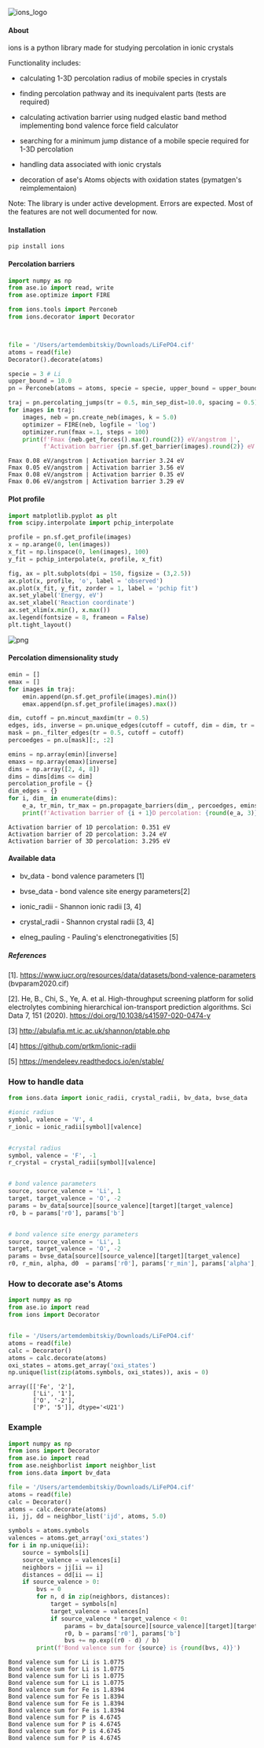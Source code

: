 ![ions_logo](https://raw.githubusercontent.com/dembart/ions/main/ions_logo.png)

#### About

ions is a python library made for studying percolation in ionic crystals

Functionality includes:

* calculating 1-3D percolation radius of mobile species in crystals

* finding percolation pathway and its inequivalent parts (tests are required)

* calculating activation barrier using nudged elastic band method implementing bond valence force field calculator

* searching for a minimum jump distance of a mobile specie required for 1-3D percolation

* handling data associated with ionic crystals

* decoration of ase's Atoms objects with oxidation states (pymatgen's reimplementaion)


Note:
The library is under active development. Errors are expected. Most of the features are not well documented for now.


#### Installation

```pip install ions```

#### Percolation barriers


```python
import numpy as np
from ase.io import read, write
from ase.optimize import FIRE

from ions.tools import Perconeb
from ions.decorator import Decorator



file = '/Users/artemdembitskiy/Downloads/LiFePO4.cif'
atoms = read(file)  
Decorator().decorate(atoms)

specie = 3 # Li
upper_bound = 10.0
pn = Perconeb(atoms = atoms, specie = specie, upper_bound = upper_bound, self_interaction=True)

traj = pn.percolating_jumps(tr = 0.5, min_sep_dist=10.0, spacing = 0.5)
for images in traj:
    images, neb = pn.create_neb(images, k = 5.0)
    optimizer = FIRE(neb, logfile = 'log')
    optimizer.run(fmax =.1, steps = 100)
    print(f'Fmax {neb.get_forces().max().round(2)} eV/angstrom |',
          f'Activation barrier {pn.sf.get_barrier(images).round(2)} eV')
```

    Fmax 0.08 eV/angstrom | Activation barrier 3.24 eV
    Fmax 0.05 eV/angstrom | Activation barrier 3.56 eV
    Fmax 0.08 eV/angstrom | Activation barrier 0.35 eV
    Fmax 0.06 eV/angstrom | Activation barrier 3.29 eV


#### Plot profile


```python
import matplotlib.pyplot as plt
from scipy.interpolate import pchip_interpolate

profile = pn.sf.get_profile(images)
x = np.arange(0, len(images))
x_fit = np.linspace(0, len(images), 100)
y_fit = pchip_interpolate(x, profile, x_fit)

fig, ax = plt.subplots(dpi = 150, figsize = (3,2.5))
ax.plot(x, profile, 'o', label = 'observed')
ax.plot(x_fit, y_fit, zorder = 1, label = 'pchip fit')
ax.set_ylabel('Energy, eV')
ax.set_xlabel('Reaction coordinate')
ax.set_xlim(x.min(), x.max())
ax.legend(fontsize = 8, frameon = False)
plt.tight_layout()
```


    
![png](example_files/example_6_0.png)
    


#### Percolation dimensionality study


```python
emin = []
emax = []
for images in traj:
    emin.append(pn.sf.get_profile(images).min())
    emax.append(pn.sf.get_profile(images).max())

dim, cutoff = pn.mincut_maxdim(tr = 0.5)
edges, ids, inverse = pn.unique_edges(cutoff = cutoff, dim = dim, tr = 0.5)
mask = pn._filter_edges(tr = 0.5, cutoff = cutoff)
percoedges = pn.u[mask][:, :2]

emins = np.array(emin)[inverse]
emaxs = np.array(emax)[inverse]
dims = np.array([2, 4, 8])
dims = dims[dims <= dim]
percolation_profile = {}
dim_edges = {}
for i, dim_ in enumerate(dims):
    e_a, tr_min, tr_max = pn.propagate_barriers(dim_, percoedges, emins, emaxs)
    print(f'Activation barrier of {i + 1}D percolation: {round(e_a, 3)} eV')
```

    Activation barrier of 1D percolation: 0.351 eV
    Activation barrier of 2D percolation: 3.24 eV
    Activation barrier of 3D percolation: 3.295 eV


#### Available data

* bv_data - bond valence parameters [1]

* bvse_data - bond valence site energy parameters[2]

* ionic_radii - Shannon ionic radii [3, 4]

* crystal_radii - Shannon crystal radii [3, 4]

* elneg_pauling - Pauling's elenctronegativities [5]



##### References

[1]. https://www.iucr.org/resources/data/datasets/bond-valence-parameters (bvparam2020.cif)

[2]. He, B., Chi, S., Ye, A. et al. High-throughput screening platform for solid electrolytes combining hierarchical ion-transport prediction algorithms. Sci Data 7, 151 (2020). https://doi.org/10.1038/s41597-020-0474-y

[3] http://abulafia.mt.ic.ac.uk/shannon/ptable.php

[4] https://github.com/prtkm/ionic-radii

[5] https://mendeleev.readthedocs.io/en/stable/



### How to handle data


```python
from ions.data import ionic_radii, crystal_radii, bv_data, bvse_data

#ionic radius
symbol, valence = 'V', 4
r_ionic = ionic_radii[symbol][valence]  


#crystal radius
symbol, valence = 'F', -1
r_crystal = crystal_radii[symbol][valence]


# bond valence parameters
source, source_valence = 'Li', 1
target, target_valence = 'O', -2
params = bv_data[source][source_valence][target][target_valence]
r0, b = params['r0'], params['b']


# bond valence site energy parameters
source, source_valence = 'Li', 1
target, target_valence = 'O', -2
params = bvse_data[source][source_valence][target][target_valence]
r0, r_min, alpha, d0  = params['r0'], params['r_min'], params['alpha'], params['d0']
```

### How to decorate ase's Atoms


```python
import numpy as np
from ase.io import read
from ions import Decorator


file = '/Users/artemdembitskiy/Downloads/LiFePO4.cif'
atoms = read(file)
calc = Decorator()
atoms = calc.decorate(atoms)
oxi_states = atoms.get_array('oxi_states')
np.unique(list(zip(atoms.symbols, oxi_states)), axis = 0)

```




    array([['Fe', '2'],
           ['Li', '1'],
           ['O', '-2'],
           ['P', '5']], dtype='<U21')



### Example


```python
import numpy as np
from ions import Decorator
from ase.io import read
from ase.neighborlist import neighbor_list
from ions.data import bv_data

file = '/Users/artemdembitskiy/Downloads/LiFePO4.cif'
atoms = read(file)
calc = Decorator()
atoms = calc.decorate(atoms)
ii, jj, dd = neighbor_list('ijd', atoms, 5.0)  

symbols = atoms.symbols
valences = atoms.get_array('oxi_states')
for i in np.unique(ii):
    source = symbols[i]
    source_valence = valences[i]
    neighbors = jj[ii == i]
    distances = dd[ii == i]
    if source_valence > 0:
        bvs = 0
        for n, d in zip(neighbors, distances):
            target = symbols[n]
            target_valence = valences[n]
            if source_valence * target_valence < 0:
                params = bv_data[source][source_valence][target][target_valence]
                r0, b = params['r0'], params['b']
                bvs += np.exp((r0 - d) / b)
        print(f'Bond valence sum for {source} is {round(bvs, 4)}')

```

    Bond valence sum for Li is 1.0775
    Bond valence sum for Li is 1.0775
    Bond valence sum for Li is 1.0775
    Bond valence sum for Li is 1.0775
    Bond valence sum for Fe is 1.8394
    Bond valence sum for Fe is 1.8394
    Bond valence sum for Fe is 1.8394
    Bond valence sum for Fe is 1.8394
    Bond valence sum for P is 4.6745
    Bond valence sum for P is 4.6745
    Bond valence sum for P is 4.6745
    Bond valence sum for P is 4.6745

